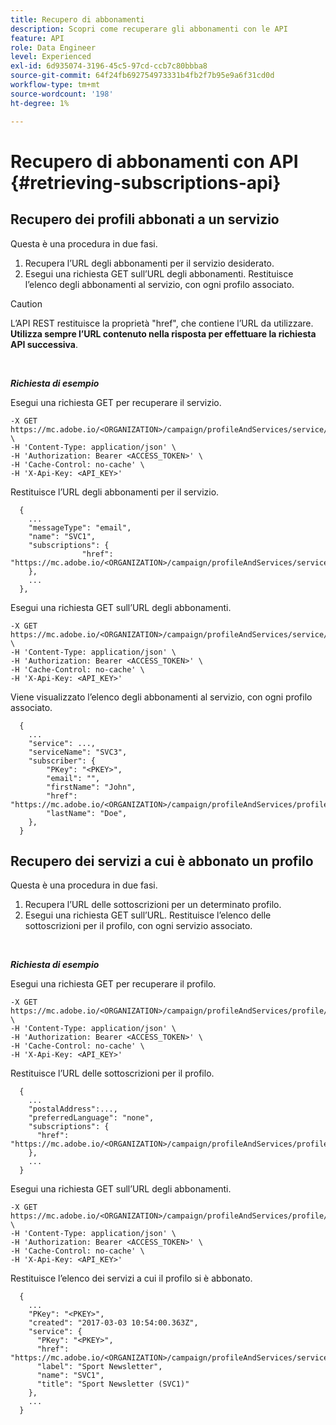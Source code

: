 ```yaml
---
title: Recupero di abbonamenti
description: Scopri come recuperare gli abbonamenti con le API
feature: API
role: Data Engineer
level: Experienced
exl-id: 6d935074-3196-45c5-97cd-ccb7c80bbba8
source-git-commit: 64f24fb692754973331b4fb2f7b95e9a6f31cd0d
workflow-type: tm+mt
source-wordcount: '198'
ht-degree: 1%

---
```


# Recupero di abbonamenti con API {#retrieving-subscriptions-api}

## Recupero dei profili abbonati a un servizio

Questa è una procedura in due fasi.

1. Recupera l’URL degli abbonamenti per il servizio desiderato.
1. Esegui una richiesta GET sull’URL degli abbonamenti. Restituisce l’elenco degli abbonamenti al servizio, con ogni profilo associato.

>[!CAUTION]
>
>L’API REST restituisce la proprietà &quot;href&quot;, che contiene l’URL da utilizzare. <b>Utilizza sempre l’URL contenuto nella risposta per effettuare la richiesta API successiva</b>.

<br/>

***Richiesta di esempio***

Esegui una richiesta GET per recuperare il servizio.

```
-X GET https://mc.adobe.io/<ORGANIZATION>/campaign/profileAndServices/service/<PKEY> \
-H 'Content-Type: application/json' \
-H 'Authorization: Bearer <ACCESS_TOKEN>' \
-H 'Cache-Control: no-cache' \
-H 'X-Api-Key: <API_KEY>'
```

Restituisce l’URL degli abbonamenti per il servizio.

```
  {
    ...
    "messageType": "email",
    "name": "SVC1",
    "subscriptions": {
                "href": "https://mc.adobe.io/<ORGANIZATION>/campaign/profileAndServices/service/<PKEY>/subscriptions/"
    },
    ...
  },
```

Esegui una richiesta GET sull’URL degli abbonamenti.

```
-X GET https://mc.adobe.io/<ORGANIZATION>/campaign/profileAndServices/service/<PKEY>/subscriptions \
-H 'Content-Type: application/json' \
-H 'Authorization: Bearer <ACCESS_TOKEN>' \
-H 'Cache-Control: no-cache' \
-H 'X-Api-Key: <API_KEY>'
```

Viene visualizzato l’elenco degli abbonamenti al servizio, con ogni profilo associato.

```
  {
    ...
    "service": ...,
    "serviceName": "SVC3",
    "subscriber": {
        "PKey": "<PKEY>",
        "email": "",
        "firstName": "John",
        "href": "https://mc.adobe.io/<ORGANIZATION>/campaign/profileAndServices/profile/<PKEY>",
        "lastName": "Doe",
    },
  }
```

## Recupero dei servizi a cui è abbonato un profilo

Questa è una procedura in due fasi.

1. Recupera l’URL delle sottoscrizioni per un determinato profilo.
1. Esegui una richiesta GET sull’URL. Restituisce l’elenco delle sottoscrizioni per il profilo, con ogni servizio associato.

<br/>

***Richiesta di esempio***

Esegui una richiesta GET per recuperare il profilo.

```
-X GET https://mc.adobe.io/<ORGANIZATION>/campaign/profileAndServices/profile/<PKEY> \
-H 'Content-Type: application/json' \
-H 'Authorization: Bearer <ACCESS_TOKEN>' \
-H 'Cache-Control: no-cache' \
-H 'X-Api-Key: <API_KEY>'
```

Restituisce l’URL delle sottoscrizioni per il profilo.

```
  {
    ...
    "postalAddress":...,
    "preferredLanguage": "none",
    "subscriptions": {
      "href": "https://mc.adobe.io/<ORGANIZATION>/campaign/profileAndServices/profile/<PKEY>/subscriptions/"
    },
    ...
  }
```

Esegui una richiesta GET sull’URL degli abbonamenti.

```
-X GET https://mc.adobe.io/<ORGANIZATION>/campaign/profileAndServices/profile/<PKEY>/subscriptions \
-H 'Content-Type: application/json' \
-H 'Authorization: Bearer <ACCESS_TOKEN>' \
-H 'Cache-Control: no-cache' \
-H 'X-Api-Key: <API_KEY>'
```

Restituisce l’elenco dei servizi a cui il profilo si è abbonato.

```
  {
    ...
    "PKey": "<PKEY>",
    "created": "2017-03-03 10:54:00.363Z",
    "service": {
      "PKey": "<PKEY>",
      "href": "https://mc.adobe.io/<ORGANIZATION>/campaign/profileAndServices/service/<PKEY>",
      "label": "Sport Newsletter",
      "name": "SVC1",
      "title": "Sport Newsletter (SVC1)"
    },
    ...
  }
```
